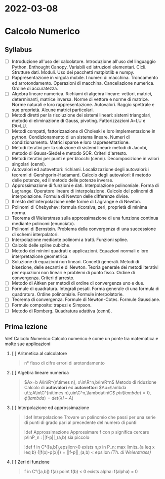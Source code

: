 # 2022-03-08
# Calcolo Numerico
## Syllabus
- [ ] Introduzione all'uso del calcolatore. Introduzione all'uso del linguaggio Python. Enthought Canopy. Variabili ed istruzioni elementari. Cicli. Strutture dati. Moduli. Uso dei pacchetti matplotlib e numpy.
- [ ] Rappresentazione in virgola mobile. I numeri di macchina. Troncamento ed arrotondamento. Operazioni di macchina. Cancellazione numerica. Ordine di accuratezza.
- [ ] Algebra lineare numerica. Richiami di algebra lineare: vettori, matrici, determinanti, matrice inversa. Norme di vettore e norme di matrice. Norme naturali e loro rappresentazione. Autovalori. Raggio spettrale e sue proprietà. Alcune matrici particolari.
- [ ] Metodi diretti per la risoluzione dei sistemi lineari: sistemi triangolari, metodo di eliminazione di Gauss, pivoting. Fattorizzazioni A=LU e PA=LU.
- [ ] Metodi compatti, fattorizzazione di Choleski e loro implementazione in python. Condizionamento di un sistema lineare. Numeri di condizionamento. Matrici sparse e loro rappresentazione.
- [ ] Metodi iterativi per la soluzione di sistemi lineari: metodi di Jacobi, metodo di Gauss-Siedel e metodo SOR. Criteri d'arresto.
- [ ] Metodi iterativi per punti e per blocchi (cenni). Decomposizione in valori singolari (cenni).
- [ ] Autovalori ed autovettori: richiami. Localizzazione degli autovalori: i teoremi di Gershgorin-Hadamard. Calcolo degli autovalori: il metodo delle potenze, ed il metodo delle potenze inverse.
- [ ] Approssimazione di funzioni e dati. Interpolazione polinomiale. Forma di Lagrange. Operatore lineare di interpolazione. Calcolo del polinomi di interpolazione. Formula di Newton delle differenze divise.
- [ ] Il resto dell'interpolazione nelle forme di Lagrange e di Newton.
- [ ] Polinomi di Chebyshev: formula ricorsiva, zeri, proprietà di minima norma.
- [ ] Teorema di Weierstrass sulla approssimazione di una funzione continua mediante polinomi (enunciato).
- [ ] Polinomi di Bernstein. Problema della convergenza di una successione di schemi interpolatori.
- [ ] Interpolazione mediante polinomi a tratti. Funzioni spline.
- [ ] Calcolo delle spline cubiche.
- [ ] Metodo dei minimi quadrati e applicazioni. Equazioni normali e loro interpretazione geometrica.
- [ ] Soluzione di equazioni non lineari. Concetti generali. Metodi di bisezione, delle secanti e di Newton. Teoria generale dei metodi iterativi per equazioni non lineari e problemi di punto fisso. Ordine di convergenza. Criteri d'arresto.
- [ ] Metodo di Aitken per metodi di ordine di convergenza uno e due.
- [ ] Formule di quadratura. Integrali pesati. Forma generale di una formula di quadratura. Ordine polinomiale. Formule interpolatorie.
- [ ] Teorema di convergenza. Formule di Newton-Cotes. Formule Gaussiane.
- [ ] Formule composite: trapezi e Simpson.
- [ ] Metodo di Romberg. Quadratura adattiva (cenni).
## Prima lezione
!def Calcolo Numerico
Calcolo numerico è come un ponte tra matematica e molte sue applicazioni

1. [ ] Aritmetica al calcolatore
   > n° fisso di cifre
   > errori di arotondamento
2. [ ] Algebra lineare numerica
   > $Ax=b A\in\R^{n\times n}, x\in\R^n,b\in\R^n$
   > Metodo di riduzione
   > Calcolo di **autovalori** ed **autovettori**
   > $Au=\lambda u\;\;A\in\C^{n\times n},uin\C^n,\lambda\in\C$
   > $phi(lambda)=0,\phi(lambda)=det(\lambda I-A)$
3. [ ] Interpolazione ed approssimazione
   > !def Interpolazione
   > Trovare un polinomio che passi per una serie di punti di grado pari al precedente del numero di punti
   > 
   > !def Approssimazione
   > Approssimare f con p significa cercare p\inP_n : ||f-p||_(a,b) sia piccolo
   > 
   > !def
   > f in C°([a,b]),epsilon>0 exists n,p in P_n:
   > max limits_{a leq x leq b} {|f(x)-p(x)|} = ||f-p||_(a,b) < epsilon _(Th. di Weierstrass)_
4. [ ] Zeri di funzione
   > f in C°([a,b])
   > f(a) point f(b) < 0
   > exists alpha: f(alpha) = 0